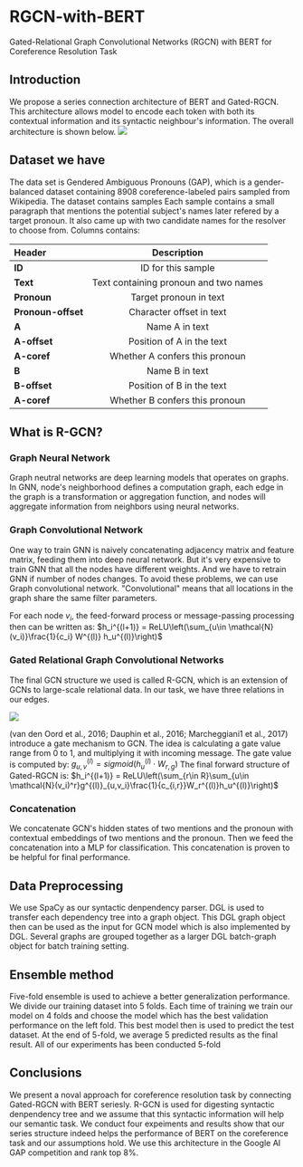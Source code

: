 # RGCN-with-BERT
Gated-Relational Graph Convolutional Networks (RGCN) with BERT for Coreference Resolution Task

## Introduction
We propose a series connection architecture of BERT and Gated-RGCN. This architecture allows model to encode each token with both its contextual information and its syntactic neighbour's information. The overall architecture is shown below.
![](https://i.imgur.com/aAK43SM.png)



## Dataset we have
The data set is Gendered Ambiguous Pronouns (GAP), which is a gender-balanced dataset containing 8908 coreference-labeled pairs sampled from Wikipedia. The dataset contains samples Each sample contains a small paragraph that mentions the potential subject's names later refered by a target pronoun. It also came up with two candidate names for the resolver to choose from. Columns contains: 

|  Header        | Description     | 
| :------------- | :----------: |
|  <strong>ID</strong> | ID for this sample   | 
|  <strong>Text</strong> | Text containing pronoun and two names   | 
|  <strong>Pronoun</strong> | Target pronoun in text   |
|  <strong>Pronoun-offset</strong> | Character offset in text   |
|  <strong>A</strong> | Name A in text   |
|  <strong>A-offset</strong> | Position of A in the text |
|  <strong>A-coref</strong> | Whether A confers this pronoun |
|  <strong>B</strong> | Name B in text |
|  <strong>B-offset</strong> | Position of B in the text |
|  <strong>A-coref</strong> | Whether B confers this pronoun |


## What is R-GCN?
### Graph Neural Network
Graph neutral networks are deep learning models that operates on graphs. In GNN, node's neighborhood defines a computation graph, each edge in the graph is a transformation or aggregation function, and nodes will aggregate information from neighbors using neural networks. 


### Graph Convolutional Network
One way to train GNN is naively concatenating adjacency matrix and feature matrix, feeding them into deep neural network. But it's very expensive to train GNN that all the nodes have different weights. And we have to retrain GNN if number of nodes changes. To avoid these problems, we can use Graph convolutional network. "Convolutional" means that all locations in the graph share the same filter parameters. 

For each node $v_i$, the feed-forward process or message-passing processing then can be written as:
$h_i^{(l+1)} = ReLU\left(\sum_{u\in \mathcal{N}(v_i)}\frac{1}{c_i} W^{(l)} h_u^{(l)}\right)$



### Gated Relational Graph Convolutional Networks
The final GCN structure we used is called R-GCN, which is an extension of GCNs to large-scale relational data. In our task, we have three relations in our edges.


![](https://i.imgur.com/fR6LqEJ.png)

(van den Oord et al., 2016; Dauphin et al., 2016; Marcheggiani1 et al., 2017) introduce a gate mechanism to GCN. The idea is calculating a gate value range from $0$ to $1$, and multiplying it with incoming message. The gate value is computed by:
$g^{(l)}_{u,v} = sigmoid\left( h_{u}^{(l)} \cdot W_{r,g} \right)$
The final forward structure of Gated-RGCN is:
$h_i^{(l+1)} = ReLU\left(\sum_{r\in R}\sum_{u\in \mathcal{N}(v_i)^r}g^{(l)}_{u,v_i}\frac{1}{c_{i,r}}W_r^{(l)}h_u^{(l)}\right)$




### Concatenation
We concatenate GCN's hidden states of two mentions and the pronoun with contextual embeddings of two mentions and the pronoun. Then we feed the concatenation into a MLP for classification. This concatenation is proven to be helpful for final performance.

## Data Preprocessing

We use SpaCy as our syntactic denpendency parser. DGL is used to transfer each dependency tree into a graph object. This DGL graph object then can be used as the input for GCN model which is also implemented by DGL. Several graphs are grouped together as a larger DGL batch-graph object for batch training setting.

## Ensemble method
Five-fold ensemble is used to achieve a better generalization performance. We divide our training dataset into 5 folds. Each time of training we train our model on 4 folds and choose the model which has the best validation performance on the left fold. This best model then is used to predict the test dataset. At the end of 5-fold, we average 5 predicted results as the final result. All of our experiments has been conducted 5-fold 

## Conclusions
We present a noval approach for coreference resolution task by connecting Gated-RGCN with BERT seriesly. R-GCN is used for digesting syntactic denpendency tree and we assume that this syntactic information will help our semantic task. We conduct four expeiments and results show that our series structure indeed helps the performance of BERT on the coreference task and our assumptions hold. We use this architecture in the Google AI GAP competition and rank top 8%.
